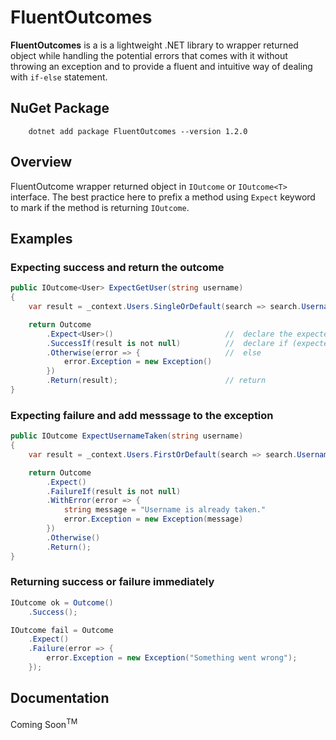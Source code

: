# FluentOutcomes

**FluentOutcomes** is a is a lightweight .NET library to wrapper returned object while handling the potential errors that comes with it without throwing an exception and to provide a fluent and intuitive way of dealing with `if-else` statement.

## NuGet Package

```
    dotnet add package FluentOutcomes --version 1.2.0
```

## Overview

FluentOutcome wrapper returned object in `IOutcome` or `IOutcome<T>` interface. The best practice here to prefix a method using `Expect` keyword to mark if the method is returning `IOutcome`.

## Examples

### Expecting **success** and return the outcome
``` csharp
public IOutcome<User> ExpectGetUser(string username)
{
    var result = _context.Users.SingleOrDefault(search => search.Username == username);

    return Outcome
        .Expect<User>()                         //  declare the expected type
        .SuccessIf(result is not null)          //  declare if (expected true value)
        .Otherwise(error => {                   //  else
            error.Exception = new Exception()
        })
        .Return(result);                        // return
}
```
### Expecting **failure** and add messsage to the exception
``` csharp
public IOutcome ExpectUsernameTaken(string username)
{
    var result = _context.Users.FirstOrDefault(search => search.Username == username);

    return Outcome
        .Expect()
        .FailureIf(result is not null)
        .WithError(error => {
            string message = "Username is already taken."
            error.Exception = new Exception(message)
        })
        .Otherwise()
        .Return();
}
```

### Returning **success** or **failure** immediately
``` csharp
IOutcome ok = Outcome()
    .Success();

IOutcome fail = Outcome
    .Expect()
    .Failure(error => {
        error.Exception = new Exception("Something went wrong");
    });
```

## Documentation

Coming Soon<sup>TM</sup>

